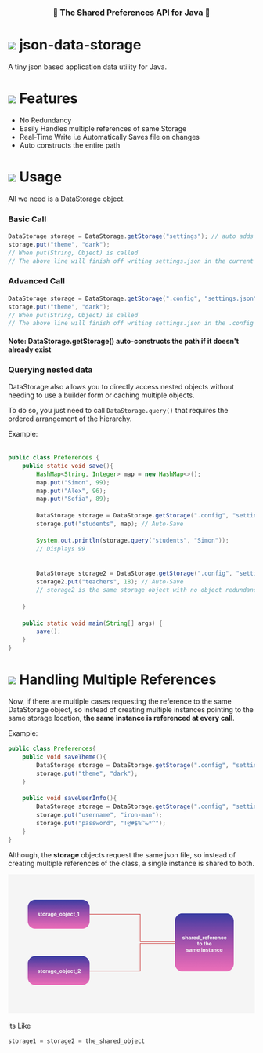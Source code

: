 
<div align="center">
    <h3>🚀 The Shared Preferences API for Java 🚀</h3>
</div>

# ![](https://img.icons8.com/3d-fluency/48/null/3d-fluency-database.png) json-data-storage
A tiny json based application data utility for Java.

# ![](https://img.icons8.com/3d-fluency/48/null/tape-measure-sewing.png) Features
- No Redundancy
- Easily Handles multiple references of same Storage
- Real-Time Write i.e Automatically Saves file on changes
- Auto constructs the entire path

# ![](https://img.icons8.com/3d-fluency/48/null/nui2.png) Usage
All we need is a DataStorage object.

### Basic Call

````java
DataStorage storage = DataStorage.getStorage("settings"); // auto adds ".json suffix", the call is equivalent to "settings.json"
storage.put("theme", "dark");
// When put(String, Object) is called 
// The above line will finish off writing settings.json in the current working directory
````

### Advanced Call

````java
DataStorage storage = DataStorage.getStorage(".config", "settings.json");
storage.put("theme", "dark");
// When put(String, Object) is called 
// The above line will finish off writing settings.json in the .config working directory
````

#### Note: DataStorage.getStorage() **auto-constructs** the path if it doesn't already exist

### Querying nested data
DataStorage also allows you to directly access nested objects without needing to use a builder
form or caching multiple objects.

To do so, you just need to call `DataStorage.query()` that requires the ordered arrangement of the hierarchy.

Example:
```java

public class Preferences {
    public static void save(){
        HashMap<String, Integer> map = new HashMap<>();
        map.put("Simon", 99);
        map.put("Alex", 96);
        map.put("Sofia", 89);

        DataStorage storage = DataStorage.getStorage(".config", "settings.json");
        storage.put("students", map); // Auto-Save

        System.out.println(storage.query("students", "Simon"));
        // Displays 99


        DataStorage storage2 = DataStorage.getStorage(".config", "settings.json");
        storage2.put("teachers", 18); // Auto-Save
        // storage2 is the same storage object with no object redundancy 😎

    }

    public static void main(String[] args) {
        save();
    }
}

```

# ![](https://img.icons8.com/3d-fluency/48/null/smartphone-tablet.png) Handling Multiple References

Now, if there are multiple cases requesting the reference to the same DataStorage object, so instead of 
creating multiple instances pointing to the same storage location, 
**the same instance is referenced at every call**.

Example:
```java
public class Preferences{
    public void saveTheme(){
        DataStorage storage = DataStorage.getStorage(".config", "settings.json");
        storage.put("theme", "dark");
    }
    
    public void saveUserInfo(){
        DataStorage storage = DataStorage.getStorage(".config", "settings.json");
        storage.put("username", "iron-man");
        storage.put("password", "!@#$%^&*^");
    }
}
```

Although, the **storage** objects request the same json file, so instead of creating multiple references 
of the class, a single instance is shared to both.

<div align="center">
    <img src="/images/json-data-storage-reference-handle-illustration.png"/>
</div>

its Like
```java
storage1 = storage2 = the_shared_object
```


